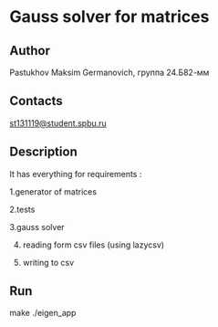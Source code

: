 # Gauss solver for matrices
## Author
Pastukhov Maksim Germanovich, группа 24.Б82-мм
## Contacts
st131119@student.spbu.ru
## Description 
  It has everything for requirements :
  
  1.generator of matrices
  
  2.tests
  
  3.gauss solver
  
  4. reading form csv files (using lazycsv)
  
  5. writing to csv
## Run
 make
 ./eigen_app
  



